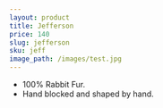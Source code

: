 ```yaml
---
layout: product
title: Jefferson
price: 140
slug: jefferson
sku: jeff
image_path: /images/test.jpg
---
```


* 100% Rabbit Fur.
* Hand blocked and shaped by hand.